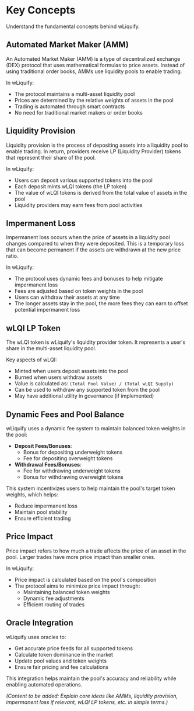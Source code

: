 # Key Concepts

Understand the fundamental concepts behind wLiquify.

## Automated Market Maker (AMM)

An Automated Market Maker (AMM) is a type of decentralized exchange (DEX) protocol that uses mathematical formulas to price assets. Instead of using traditional order books, AMMs use liquidity pools to enable trading.

In wLiquify:
- The protocol maintains a multi-asset liquidity pool
- Prices are determined by the relative weights of assets in the pool
- Trading is automated through smart contracts
- No need for traditional market makers or order books

## Liquidity Provision

Liquidity provision is the process of depositing assets into a liquidity pool to enable trading. In return, providers receive LP (Liquidity Provider) tokens that represent their share of the pool.

In wLiquify:
- Users can deposit various supported tokens into the pool
- Each deposit mints wLQI tokens (the LP token)
- The value of wLQI tokens is derived from the total value of assets in the pool
- Liquidity providers may earn fees from pool activities

## Impermanent Loss

Impermanent loss occurs when the price of assets in a liquidity pool changes compared to when they were deposited. This is a temporary loss that can become permanent if the assets are withdrawn at the new price ratio.

In wLiquify:
- The protocol uses dynamic fees and bonuses to help mitigate impermanent loss
- Fees are adjusted based on token weights in the pool
- Users can withdraw their assets at any time
- The longer assets stay in the pool, the more fees they can earn to offset potential impermanent loss

## wLQI LP Token

The wLQI token is wLiquify's liquidity provider token. It represents a user's share in the multi-asset liquidity pool.

Key aspects of wLQI:
- Minted when users deposit assets into the pool
- Burned when users withdraw assets
- Value is calculated as: `(Total Pool Value) / (Total wLQI Supply)`
- Can be used to withdraw any supported token from the pool
- May have additional utility in governance (if implemented)

## Dynamic Fees and Pool Balance

wLiquify uses a dynamic fee system to maintain balanced token weights in the pool:

- **Deposit Fees/Bonuses**:
  - Bonus for depositing underweight tokens
  - Fee for depositing overweight tokens
- **Withdrawal Fees/Bonuses**:
  - Fee for withdrawing underweight tokens
  - Bonus for withdrawing overweight tokens

This system incentivizes users to help maintain the pool's target token weights, which helps:
- Reduce impermanent loss
- Maintain pool stability
- Ensure efficient trading

## Price Impact

Price impact refers to how much a trade affects the price of an asset in the pool. Larger trades have more price impact than smaller ones.

In wLiquify:
- Price impact is calculated based on the pool's composition
- The protocol aims to minimize price impact through:
  - Maintaining balanced token weights
  - Dynamic fee adjustments
  - Efficient routing of trades

## Oracle Integration

wLiquify uses oracles to:
- Get accurate price feeds for all supported tokens
- Calculate token dominance in the market
- Update pool values and token weights
- Ensure fair pricing and fee calculations

This integration helps maintain the pool's accuracy and reliability while enabling automated operations.

*(Content to be added: Explain core ideas like AMMs, liquidity provision, impermanent loss if relevant, wLQI LP tokens, etc. in simple terms.)* 